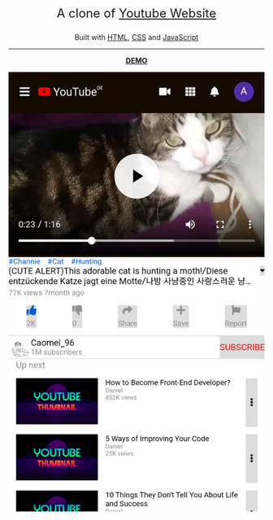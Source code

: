 
<p align="center" style="font-size:24px">
A clone of <a href="https://www.youtube.com/watch?v=L618Pp0n7us" target="blank">Youtube Website</a></p>

<p align="center">
Built with <a href="https://www.w3.org/html/" target="blank">HTML</a>, <a href="https://www.w3.org/Style/CSS/Overview.en.html" target="blank">CSS</a> and <a href="https://javascript.info/" target="blank">JavaScript</a></p> 

----
<p align="center">
<a href="https://aleatorik.github.io/video-sharing-website-clone/"><strong>DEMO</strong></a>

![screenshot of main screen](/image/2.png)
</p>